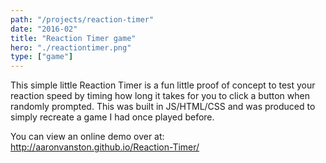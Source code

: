 ```yaml
---
path: "/projects/reaction-timer"
date: "2016-02"
title: "Reaction Timer game"
hero: "./reactiontimer.png"
type: ["game"]
---
```


This simple little Reaction Timer is a fun little proof of concept to test your reaction speed by timing how long it takes for you to click a button when randomly prompted. This was built in JS/HTML/CSS and was produced to simply recreate a game I had once played before.

You can view an online demo over at: http://aaronvanston.github.io/Reaction-Timer/